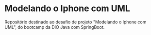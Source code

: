 # Modelando o Iphone com UML
Repositório destinado ao desafio de projeto "Modelando o Iphone com UML", do bootcamp da DIO Java com SpringBoot.
